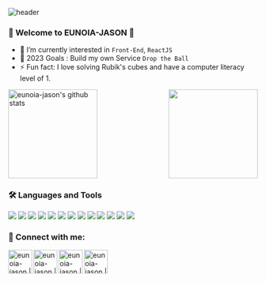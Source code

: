 ![header](https://capsule-render.vercel.app/api?type=waving&color=gradient&width=500&height=250&section=header&text=EUNOIA-JASON&desc=JinseoKim's%20github&fontSize=90&descAlign=75&descAlignY=65)

### 🌈 Welcome to EUNOIA-JASON 👋
- 🌱 I’m currently interested in `Front-End`, `ReactJS`
- 🥅 2023 Goals : Build my own Service `Drop the Ball`
- ⚡ Fun fact: I love solving Rubik's cubes and have a computer literacy level of 1.

<div style="display: flex; width: 100%; justify-content: space-between;">
<a href="https://github.com/eunoia-jason"><img align="center" style="height:180px" src="https://github-readme-stats.vercel.app/api?username=eunoia-jason&show_icons=true&include_all_commits=true&theme=holi&hide_border=true" alt="eunoia-jason's github stats" /></a>
<a href="https://github.com/eunoia-jason"><img align="center" style="height:180px" src="https://github-readme-stats.vercel.app/api/top-langs/?username=eunoia-jason&layout=compact&theme=holi&hide_border=true" /></a>
</div>

### 🛠 Languages and Tools

<img src="https://img.shields.io/badge/HTML5-E34F26?style=flat-square&logo=HTML5&logoColor=white"/> </t>
<img src="https://img.shields.io/badge/CSS3-1572B6?style=flat-square&logo=CSS3&logoColor=white"/> 
<img src="https://img.shields.io/badge/JAVASCRIPT-F7DF1E?style=flat-square&logo=JavaScript&logoColor=white"/>
<img src="https://img.shields.io/badge/REACTJS-61DAFB?style=flat-square&logo=React&logoColor=white"/>
<img src="https://img.shields.io/badge/STYLED COMPONENTS-DB7093?style=flat-square&logo=Styled-components&logoColor=white"/>
<img src="https://img.shields.io/badge/NODE.JS-339933?style=flat-square&logo=Node.js&logoColor=white"/>
<img src="https://img.shields.io/badge/VITE-646CFF?style=flat-square&logo=Vite&logoColor=white"/>
<img src="https://img.shields.io/badge/MATTER.JS-4B5562?style=flat-square&logo=Matter.js&logoColor=white"/>
<img src="https://img.shields.io/badge/PYTHON-3776AB?style=flat-square&logo=Python&logoColor=white"/>
<img src="https://img.shields.io/badge/FLUTTER-02569B?style=flat-square&logo=Flutter&logoColor=white"/>
<img src="https://img.shields.io/badge/DART-0175C2?style=flat-square&logo=Dart&logoColor=white"/>
<img src="https://img.shields.io/badge/FIREBASE-FFCA28?style=flat-square&logo=Firebase&logoColor=white"/>
<img src="https://img.shields.io/badge/FIGMA-F24E1E?style=flat-square&logo=Figma&logoColor=white"/>

### 📨 Connect with me:

[<img align="left" alt="eunoia-jason | velog" width="48px" src="https://img.icons8.com/color/48/000000/blog.png" />][website]
[<img align="left" alt="eunoia-jason | LinkedIn" width="48px" src="https://img.icons8.com/color/48/000000/linkedin.png" />][linkedin]
[<img align="left" alt="eunoia-jason | Disquiet" width="48px" src="https://media.disquiet.io/images/product/thumbnail/33a20baaee7cde30da7a06f262c77972c6ae5821c04823ebfa41864b2e3ea4bc" />][disquiet]
[<img align="left" alt="eunoia-jason | Instagram" width="48px" src="https://img.icons8.com/color/48/000000/instagram-new--v2.png" />][instagram]

[website]: https://velog.io/@jinseo0705
[linkedin]: https://www.linkedin.com/in/jinseo-kim-51b575262/
[disquiet]: https://disquiet.io/@eunoia_
[instagram]: https://www.instagram.com/jjin.json/
